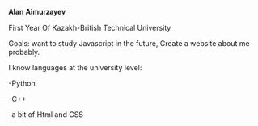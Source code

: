 𝐀𝐥𝐚𝐧 𝐀𝐢𝐦𝐮𝐫𝐳𝐚𝐲𝐞𝐯 

First Year Of Kazakh-British Technical University

Goals: want to study Javascript in the future,
Create a website about me probably.

I know languages at the university level:

-Python

-C++

-a bit of Html and CSS


